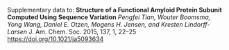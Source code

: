 Supplementary data to:
**Structure of a Functional Amyloid Protein Subunit Computed Using Sequence Variation**
_Pengfei Tian, Wouter Boomsma, Yong Wang, Daniel E. Otzen, Mogens H. Jensen, and Kresten Lindorff-Larsen_
J. Am. Chem. Soc. 2015, 137, 1, 22–25
https://doi.org/10.1021/ja5093634

